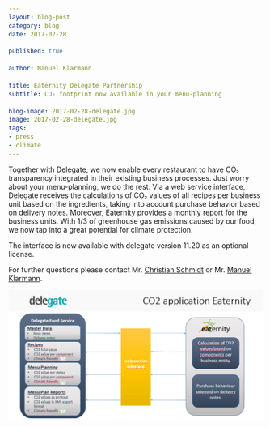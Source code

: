 ```yaml
---
layout: blog-post
category: blog
date: 2017-02-28

published: true

author: Manuel Klarmann

title: Eaternity Delegate Partnership
subtitle: CO₂ footprint now available in your menu-planning

blog-image: 2017-02-28-delegate.jpg
image: 2017-02-28-delegate.jpg
tags:
- press
- climate
---
```


Together with [Delegate][0], we now enable every restaurant to have CO₂
transparency integrated in their existing business processes. Just worry about
your menu-planning, we do the rest. Via a web service interface, Delegate
receives the calculations of CO₂ values of all recipes per business unit based
on the ingredients, taking into account purchase behavior based on delivery
notes. Moreover, Eaternity provides a monthly report for the business units.
With 1/3 of greenhouse gas emissions caused by our food, we now tap into a great
potential for climate protection.

The interface is now available with delegate version 11.20 as an optional
license.

For further questions please contact Mr. [Christian Schmidt][1] or Mr. [Manuel
Klarmann][2].

![menu](/img/blog/2017-02-28-delegate/CO2_EN.jpg "Eaternity Delegate Partnership")

[0]: https://www.delegate-group.com/CO₂-fusabdruck-rezepturen-und-menuplanung/
[1]: mailto:christian.schmidt@delegate-group.com
[2]: mailto:mklarmann@eaternity.ch
